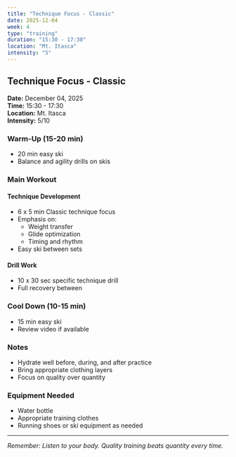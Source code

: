 ```yaml
---
title: "Technique Focus - Classic"
date: 2025-12-04
week: 4
type: "training"
duration: "15:30 - 17:30"
location: "Mt. Itasca"
intensity: "5"
---
```


## Technique Focus - Classic

**Date:** December 04, 2025  
**Time:** 15:30 - 17:30  
**Location:** Mt. Itasca  
**Intensity:** 5/10

### Warm-Up (15-20 min)
- 20 min easy ski
- Balance and agility drills on skis

### Main Workout
#### Technique Development
- 6 x 5 min Classic technique focus
- Emphasis on:
  - Weight transfer
  - Glide optimization
  - Timing and rhythm
- Easy ski between sets

#### Drill Work
- 10 x 30 sec specific technique drill
- Full recovery between

### Cool Down (10-15 min)
- 15 min easy ski
- Review video if available

### Notes
- Hydrate well before, during, and after practice
- Bring appropriate clothing layers
- Focus on quality over quantity

### Equipment Needed
- Water bottle
- Appropriate training clothes
- Running shoes or ski equipment as needed

---
*Remember: Listen to your body. Quality training beats quantity every time.*